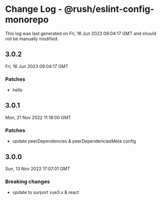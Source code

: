 # Change Log - @rush/eslint-config-monorepo

This log was last generated on Fri, 16 Jun 2023 09:04:17 GMT and should not be manually modified.

## 3.0.2
Fri, 16 Jun 2023 09:04:17 GMT

### Patches

- hello

## 3.0.1
Mon, 21 Nov 2022 11:18:00 GMT

### Patches

- update peerDependencies & peerDependenciesMeta config

## 3.0.0
Sun, 13 Nov 2022 17:07:01 GMT

### Breaking changes

- update to surport vue3.x & react

